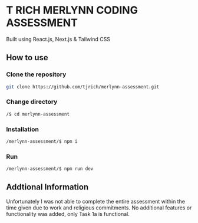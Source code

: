# T RICH MERLYNN CODING ASSESSMENT

Built using React.js, Next.js & Tailwind CSS
## How to use
### Clone the repository
```bash
git clone https://github.com/tjrich/merlynn-assessment.git
```
### Change directory
```bash
/$ cd merlynn-assessment
```
### Installation
```bash
/merlynn-assessment/$ npm i
```
### Run
```bash
/merlynn-assessment/$ npm run dev
```

## Addtional Information

Unfortunately I was not able to complete the entire assessment within the time given due to
work and religious commitments. No additional features or functionality was added,
only Task 1a is functional.